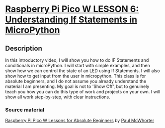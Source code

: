 # [Raspberry Pi Pico W LESSON 6: Understanding If Statements in MicroPython](https://www.youtube.com/watch?v=mS4YcJ0FcOU&list=PLGs0VKk2DiYz8js1SJog21cDhkBqyAhC5&index=6)

## Description

In this introductory video, I will show you how to do IF
Statements and conditionals in microPython. I will start
with simple examples, and then show how we can control the
state of an LED using If Statements. I will also show how
to get input from the user in micropython. This class is
for absolute beginners, and I do not assume you already
understand the material I am presenting. My goal is not to
'Show Off', but to genuinely teach you how you can do this
type of work and projects on your own. I will show all work
step-by-step, with clear instructions.

### Source material

[Raspberry Pi Pico W Lessons for Absolute Beginners](https://www.youtube.com/playlist?list=PLGs0VKk2DiYz8js1SJog21cDhkBqyAhC5)
by [Paul McWhorter](https://www.youtube.com/c/mcwhorpj/playlists)
